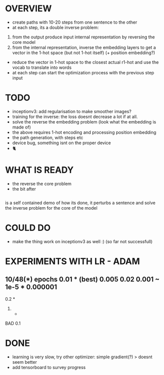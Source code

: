 


# OVERVIEW
- create paths with 10-20 steps from one sentence to the other
- at each step, its a double inverse problem:
 1. from the output produce input internal representation by reversing the core model
 2. from the internal representation, inverse the embedding layers to get a vector in the 1-hot space (but not 1-hot itself) (+ position embedding?)
- reduce the vector in 1-hot space to the closest actual r1-hot and use the vocab to translate into words
- at each step can start the optimization process with the previous step input

# TODO
- inceptionv3: add regularisation to make smoother images?
- training for the inverse: the loss doesnt decrease a lot if at all.
- solve the reverse the embedding problem (look what the embedding is made of)
- the above requires 1-hot encoding and processing position embedding
- the path generation, with steps etc
- device bug, something isnt on the proper device
- 🐈️

# WHAT IS READY
- the reverse the core problem
- the bit after
```>>>>>>>>>>>>>>>>>>>>>>>>>>>>>>>>>>>>>>> BERT
```
  is a self contained demo of how its done,
  it perturbs a sentence and solve the inverse problem for the core of the model


# COULD DO
- make the thing work on inceptionv3 as well :)
  (so far not successfull)

# EXPERIMENTS WITH LR - ADAM


10/48(*) epochs
0.01 * (best)
0.005
0.02
0.001 ~ 1e-5 *
0.000001
---
0.2 *
1. *

BAD
0.1

# DONE
- learning is very slow, try other optimizer: simple gradient(?) > doesnt seem better
- add tensorboard to survey progress

